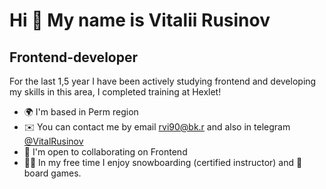 Hi 👋 My name is Vitalii Rusinov
================================
Frontend-developer
------------------

For the last 1,5 year I have been actively studying frontend and developing my skills in this area, I completed training at Hexlet!

* 🌍  I'm based in Perm region
* ✉️  You can contact me by email [rvi90@bk.r](mailto:rvi90@bk.ru)
      and also in telegram [@VitalRusinov](https://t.me/VitalRusinov)
* 🤝  I'm open to collaborating on Frontend
* 🏂🏻  In my free time I enjoy snowboarding (certified instructor) and 🎲 board games.
